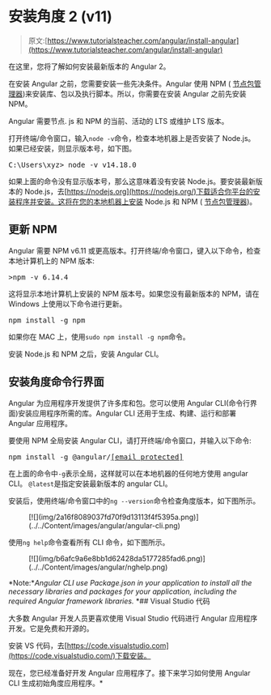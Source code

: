 # 安装角度 2 (v11)

> 原文:[https://www.tutorialsteacher.com/angular/install-angular](https://www.tutorialsteacher.com/angular/install-angular)

在这里，您将了解如何安装最新版本的 Angular 2。

在安装 Angular 之前，您需要安装一些先决条件。Angular 使用 NPM ( [节点包管理器](/nodejs/what-is-node-package-manager))来安装库、包以及执行脚本。所以，你需要在安装 Angular 之前先安装 NPM。

Angular 需要节点. js 和 NPM 的当前、活动的 LTS 或维护 LTS 版本。

打开终端/命令窗口，输入`node -v`命令，检查本地机器上是否安装了 Node.js。 如果已经安装，则显示版本号，如下图。

<samp>C:\Users\xyz> node -v
v14.18.0</samp>

如果上面的命令没有显示版本号，那么这意味着没有安装 Node.js。要安装最新版本的 Node.js，去[https://nodejs.org](https://nodejs.org/)下载适合你平台的安装程序并安装。这将在您的本地机器上安装 Node.js 和 NPM ( [节点包管理器](/nodejs/what-is-node-package-manager))。

## 更新 NPM

Angular 需要 NPM v6.11 或更高版本。打开终端/命令窗口，键入以下命令，检查本地计算机上的 NPM 版本:

<samp>>npm -v
6.14.4</samp>

这将显示本地计算机上安装的 NPM 版本号。如果您没有最新版本的 NPM，请在 Windows 上使用以下命令进行更新。

<samp>npm install -g npm</samp>

如果你在 MAC 上，使用`sudo npm install -g npm`命令。

安装 Node.js 和 NPM 之后，安装 Angular CLI。

## 安装角度命令行界面

Angular 为应用程序开发提供了许多库和包。您可以使用 Angular CLI(命令行界面)安装应用程序所需的库。Angular CLI 还用于生成、构建、运行和部署 Angular 应用程序。

要使用 NPM 全局安装 Angular CLI，请打开终端/命令窗口，并输入以下命令:

<samp>npm install -g @angular/[[email protected]](/cdn-cgi/l/email-protection)</samp>

在上面的命令中`-g`表示全局，这样就可以在本地机器的任何地方使用 angular CLI。 `@latest`是指定安装最新版本的 angular CLI。

安装后，使用终端/命令窗口中的`ng --version`命令检查角度版本，如下图所示。

<figure>[![](img/2a16f8089037fd70f9d13113f4f5395a.png)](../../Content/images/angular/angular-cli.png)

<figcaption></figcaption>

</figure>

使用`ng help`命令查看所有 CLI 命令，如下图所示。

<figure>[![](img/b6afc9a6e8bb1d62428da5177285fad6.png)](../../Content/images/angular/nghelp.png)

<figcaption></figcaption>

</figure>

*Note:**Angular CLI use Package.json in your application to install all the necessary libraries and packages for your application, including the required Angular framework libraries.* *## Visual Studio 代码

大多数 Angular 开发人员更喜欢使用 Visual Studio 代码进行 Angular 应用程序开发。它是免费和开源的。

安装 VS 代码，去[https://code.visualstudio.com](https://code.visualstudio.com/)下载安装。

现在，您已经准备好开发 Angular 应用程序了。接下来学习如何使用 Angular CLI 生成初始角度应用程序。*